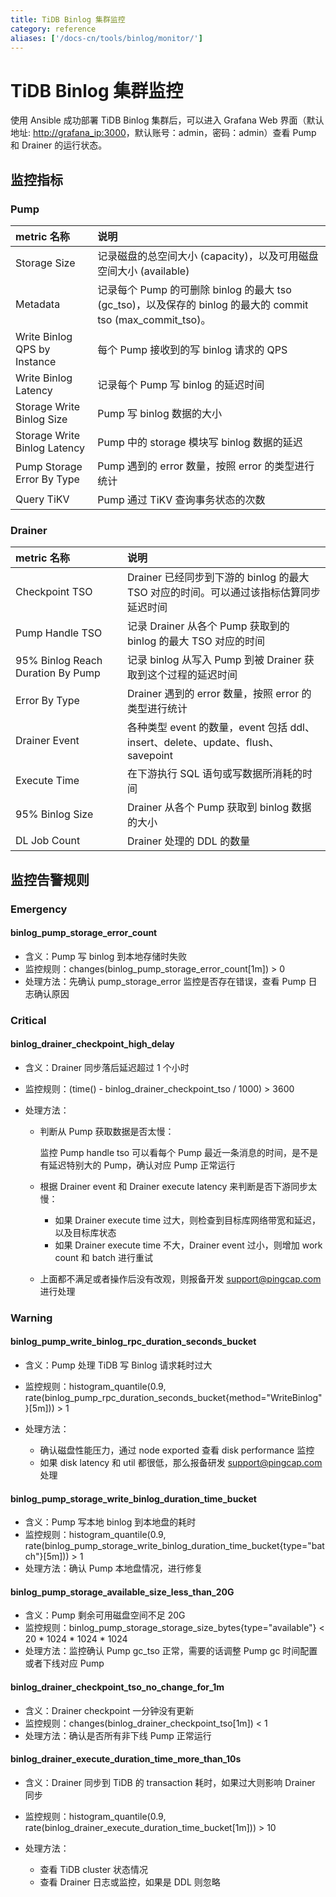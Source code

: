```yaml
---
title: TiDB Binlog 集群监控
category: reference
aliases: ['/docs-cn/tools/binlog/monitor/']
---
```


# TiDB Binlog 集群监控

使用 Ansible 成功部署 TiDB Binlog 集群后，可以进入 Grafana Web 界面（默认地址: <http://grafana_ip:3000>，默认账号：admin，密码：admin）查看 Pump 和 Drainer 的运行状态。

## 监控指标

### Pump

| metric 名称 | 说明 |
|:----|:------------|
| Storage Size | 记录磁盘的总空间大小 (capacity)，以及可用磁盘空间大小 (available) |
| Metadata | 记录每个 Pump 的可删除 binlog 的最大 tso (gc_tso)，以及保存的 binlog 的最大的 commit tso (max_commit_tso)。 |
| Write Binlog QPS by Instance | 每个 Pump 接收到的写 binlog 请求的 QPS |
| Write Binlog Latency | 记录每个 Pump 写 binlog 的延迟时间 |
| Storage Write Binlog Size | Pump 写 binlog 数据的大小 |
| Storage Write Binlog Latency | Pump 中的 storage 模块写 binlog 数据的延迟 |
| Pump Storage Error By Type | Pump 遇到的 error 数量，按照 error 的类型进行统计 |
| Query TiKV | Pump 通过 TiKV 查询事务状态的次数 |

### Drainer

| metric 名称 | 说明 |
|:----|:------------|
| Checkpoint TSO | Drainer 已经同步到下游的 binlog 的最大 TSO 对应的时间。可以通过该指标估算同步延迟时间 |
| Pump Handle TSO | 记录 Drainer 从各个 Pump 获取到的 binlog 的最大 TSO 对应的时间 | | Pull Binlog QPS by Pump NodeID | Drainer 从每个 Pump 获取 binlog 的 QPS |
| 95% Binlog Reach Duration By Pump | 记录 binlog 从写入 Pump 到被 Drainer 获取到这个过程的延迟时间 |
| Error By Type | Drainer 遇到的 error 数量，按照 error 的类型进行统计 |
| Drainer Event | 各种类型 event 的数量，event 包括 ddl、insert、delete、update、flush、savepoint |
| Execute Time | 在下游执行 SQL 语句或写数据所消耗的时间 |
| 95% Binlog Size | Drainer 从各个 Pump 获取到 binlog 数据的大小 |
| DL Job Count | Drainer 处理的 DDL 的数量|

## 监控告警规则

### Emergency

#### binlog_pump_storage_error_count

- 含义：Pump 写 binlog 到本地存储时失败
- 监控规则：changes(binlog_pump_storage_error_count[1m]) > 0
- 处理方法：先确认 pump_storage_error 监控是否存在错误，查看 Pump 日志确认原因

### Critical

#### binlog_drainer_checkpoint_high_delay

- 含义：Drainer 同步落后延迟超过 1 个小时
- 监控规则：(time() - binlog_drainer_checkpoint_tso / 1000) > 3600
- 处理方法：

    - 判断从 Pump 获取数据是否太慢：

        监控 Pump handle tso 可以看每个 Pump 最近一条消息的时间，是不是有延迟特别大的 Pump，确认对应 Pump 正常运行

    - 根据 Drainer event 和 Drainer execute latency 来判断是否下游同步太慢：

        - 如果 Drainer execute time 过大，则检查到目标库网络带宽和延迟，以及目标库状态
        - 如果 Drainer execute time 不大，Drainer event 过小，则增加 work count 和 batch 进行重试

    - 上面都不满足或者操作后没有改观，则报备开发 support@pingcap.com 进行处理

### Warning

#### binlog_pump_write_binlog_rpc_duration_seconds_bucket

- 含义：Pump 处理 TiDB 写 Binlog 请求耗时过大
- 监控规则：histogram_quantile(0.9, rate(binlog_pump_rpc_duration_seconds_bucket{method="WriteBinlog"}[5m])) > 1
- 处理方法：

    - 确认磁盘性能压力，通过 node exported 查看 disk performance 监控
    - 如果 disk latency 和 util 都很低，那么报备研发 support@pingcap.com 处理

#### binlog_pump_storage_write_binlog_duration_time_bucket

- 含义：Pump 写本地 binlog 到本地盘的耗时
- 监控规则：histogram_quantile(0.9, rate(binlog_pump_storage_write_binlog_duration_time_bucket{type="batch"}[5m])) > 1
- 处理方法：确认 Pump 本地盘情况，进行修复

#### binlog_pump_storage_available_size_less_than_20G

- 含义：Pump 剩余可用磁盘空间不足 20G
- 监控规则：binlog_pump_storage_storage_size_bytes{type="available"} < 20 * 1024 * 1024 * 1024
- 处理方法：监控确认 Pump gc_tso 正常，需要的话调整 Pump gc 时间配置或者下线对应 Pump

#### binlog_drainer_checkpoint_tso_no_change_for_1m

- 含义：Drainer checkpoint 一分钟没有更新
- 监控规则：changes(binlog_drainer_checkpoint_tso[1m]) < 1
- 处理方法：确认是否所有非下线 Pump 正常运行

#### binlog_drainer_execute_duration_time_more_than_10s

- 含义：Drainer 同步到 TiDB 的 transaction 耗时，如果过大则影响 Drainer 同步
- 监控规则：histogram_quantile(0.9, rate(binlog_drainer_execute_duration_time_bucket[1m])) > 10
- 处理方法：

    - 查看 TiDB cluster 状态情况
    - 查看 Drainer 日志或监控，如果是 DDL 则忽略
